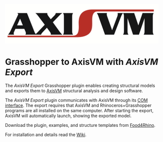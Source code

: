 ![alt text](https://github.com/AxisVM/GrasshopperToAxisVM/blob/master/Documentation/images/AxisVM%20logo.bmp)
# Grasshopper to AxisVM with *AxisVM Export*

The *AxisVM Export* Grasshopper plugin enables creating structural models and exports them to [AxisVM](www.axisvm.eu) structural analysis and design software. 

The *AxisVM Export* plugin communicates with AxisVM through its [COM interface](http://axisvm.eu/axisvm_products_programming.html). The export requires that AxisVM and Rhinoceros+Grasshopper programs are all installed on the same computer. After starting the export, AxisVM will automatically launch, showing the exported model.

Download the plugin, examples, and structure templates from [Food4Rhino](https://www.food4rhino.com/app/axisvm-export).

For installation and details read the [Wiki](https://github.com/AxisVM/GrasshopperToAxisVM/wiki).
